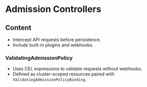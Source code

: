 # Admission Controllers

## Content

- Intercept API requests before persistence.
- Include built-in plugins and webhooks.

### ValidatingAdmissionPolicy
- Uses CEL expressions to validate requests without webhooks.
- Defined as cluster-scoped resources paired with `ValidatingAdmissionPolicyBinding`.
